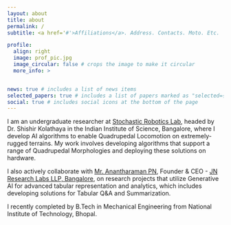 ```yaml
---
layout: about
title: about
permalink: /
subtitle: <a href='#'>Affiliations</a>. Address. Contacts. Moto. Etc.

profile:
  align: right
  image: prof_pic.jpg
  image_circular: false # crops the image to make it circular
  more_info: >


news: true # includes a list of news items
selected_papers: true # includes a list of papers marked as "selected={true}"
social: true # includes social icons at the bottom of the page
---
```


I am an undergraduate researcher at [Stochastic Robotics Lab](https://www.stochlab.com), headed by Dr. Shishir Kolathaya in the Indian Institute of Science, Bangalore, where I develop AI algorithms to enable Quadrupedal Locomotion on extremely-rugged terrains. My work involves developing algorithms that support a range of Quadrupedal Morphologies and deploying these solutions on hardware. 

I also actively collaborate with [Mr. Anantharaman PN](https://www.linkedin.com/in/anantharamanp/), Founder & CEO - [JN Research Labs LLP, Bangalore](https://www.linkedin.com/company/jnresearch/), on research projects that utilize Generative AI for advanced tabular representation and analytics, which includes developing solutions for Tabular Q&A and Summarization.

I recently completed by B.Tech in Mechanical Engineering from National Institute of Technology, Bhopal. 
